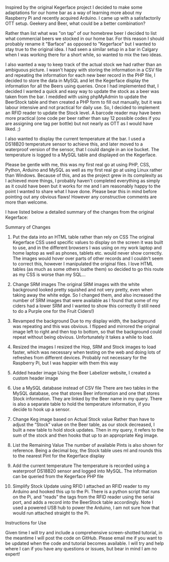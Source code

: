 Inspired by the original Kegerface project I decided to make some adaptations for our home bar as a way of learning more about my Raspberry Pi and recently acquired Arduino. I came up with a satisfactorily OTT setup. Geekery and Beer, what could be a better combination?

Rather than list what was "on tap" of our homebrew beer I decided to list what commercial beers we stocked in our home bar. For this reason I should probably rename it "Barface" as opposed to "Kegerface" but I wanted to stay true to the original idea. I had seen a similar setup in a bar in Calgary when I was working there for a short while, so wanted to mix the two ideas.

I also wanted a way to keep track of the actual stock we had rather than an ambiguous picture. I wasn't happy with storing the information in a CSV file and repeating the information for each new beer record in the PHP file, I decided to store the data in MySQL and let the Kegerface display the information for all the Beers using queries. Once I had implemented that, I decided I wanted a quick and easy way to update the stock as a beer was taken from the bar. I meddled with using phpMyAdmin to update the BeerStock table and then created a PHP form to fill out manually, but it was labour intensive and not practical for daily use. So, I decided to implement an RFID reader to update the Stock level. A barcode reader may have been more practical (one code per beer rather than say 12 possible codes if you are assigning one tag per bottle) but not nearly as OTT as I would have liked. ;)

I also wanted to display the current temperature at the bar. I used a DS18B20 temperature sensor to achieve this, and later moved to a waterproof version of the sensor, that I could dangle in an ice bucket. The temperature is logged to a MySQL table and displayed on the Kegerface.

Please be gentle with me, this was my first real go at using PHP, CSS, Python, Arduino and MySQL as well as my first real go at using Linux rather than Windows. Because of this, and as the project grew in its complexity as I achieved more things, I probably haven't completed everything as simply as it could have been but it works for me and I am reasonably happy to the point I wanted to share what I have done. Please bear this in mind before pointing out any obvious flaws! However any constructive comments are more than welcome.

I have listed below a detailed summary of the changes from the original Kegerface:

Summary of Changes

1. Put the data into an HTML table rather than rely on CSS
The original Kegerface CSS used specific values to display on the screen it was built to use, and in the different browsers I was using on my work laptop and home laptop as well as phones, tablets etc. would never show correctly. The images would hover over parts of other records and I couldn’t seem to correct this, however I manipulated the original files. I love HTML tables (as much as some others loathe them) so decided to go this route as my CSS is worse than my SQL…

2. Change SRM images
The original SRM images with the white background looked pretty squished and not very pretty, even when taking away the white edge. So I changed them, and also increased the number of SRM images that were available as I found that some of my ciders had a lower SRM and I wanted to show this correctly (I still need to do a Purple one for the Fruit Ciders!)

3. Revamped the background
Due to my display width, the background was repeating and this was obvious. I flipped and mirrored the original image left to right and then top to bottom, so that the background could repeat without being obvious. Unfortunately it takes a while to load.

4. Resized the images
I resized the Hop, SRM and Stock images to load faster, which was necessary when testing on the web and doing lots of refreshes from different devices. Probably not necessary for the Raspberry Pi, but I was happier with them this way

5. Added header image
Using the Beer Labelizer website, I created a custom header image

6. Use a MySQL database instead of CSV file
There are two tables in the MySQL database, one that stores Beer information and one that stores Stock information. They are linked by the Beer name in my query. There is also a separate table to hold the temperature information, if you decide to hook up a sensor.

7. Change Keg image based on Actual Stock value
Rather than have to adjust the “Stock” value on the Beer table, as our stock decreased, I built a new table to hold stock updates. Then in my query, it refers to the sum of the stock and then hooks that up to an appropriate Keg image.

8. List the Remaining Value
The number of available Pints is also shown for reference. Being a decimal boy, the Stock table uses ml and rounds this to the nearest Pint for the Kegerface display

9. Add the current temperature
The temperature is recorded using a waterproof DS18B20 sensor and logged into MySQL. The information can be queried from the Kegerface PHP file

10. Simplify Stock Update using RFID
I attached an RFID reader to my Arduino and hooked this up to the Pi. There is a python script that runs on the Pi, and “reads” the tags from the RFID reader using the serial port, and adds a record into the BeerStock table accordingly. Note I used a powered USB hub to power the Arduino, I am not sure how that would run attached straight to the Pi.

Instructions for Use

Given time I will try and include a comprehensive screen-shotted tutorial, in the meantime I will post the code on GitHub. Please email me if you want to be updated when the code and tutorial becomes available. I will try and help where I can if you have any questions or issues, but bear in mind I am no expert!
